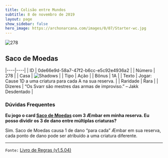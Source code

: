 ```yaml
---
title: Colisão entre Mundos
subtitle: 8 de novembro de 2019
layout: page
show_sidebar: false
hero_image: https://archonarcana.com/images/0/07/Starter-wc.jpg
---
```


![278](https://cdn.keyforgegame.com/media/card_front/pt/452_278_W767567QC368_pt.png)

## Saco de Moedas

|----|----|
| ID | 0de66e9d-58a7-47f2-b6cc-e5c92e4936a2 |
| Número | 278 |
| Casa | ![Shadows](https://archonarcana.com/images/thumb/e/ee/Shadows.png/22px-Shadows.png "Sombras") |
| Tipo | Ação |
| Bônus | 1A |
| Texto | Jogar: Cause 1D a uma criatura para cada A na sua reserva. |
| Raridade | Rara |
| Dizeres | “Os Svarr são mestres das armas de improviso.” – Jakk Desdentado |

### Dúvidas Frequentes

**Eu jogo o card [Saco de Moedas](/aoa/312) com 3 Æmbar em minha
reserva. Eu posso dividir os 3 de dano entre múltiplas criaturas?**

Sim. Saco de Moedas causa 1 de dano “para cada” Æmbar em sua
reserva, cada ponto de dano pode ser atribuído a uma criatura diferente.

<hr/>

`Fonte:` [Livro de Regras (v1.5.04)](https://drive.google.com/open?id=14pM1J8ZR_4hZbGFZt-ArQdAGsHCPEQdE)
